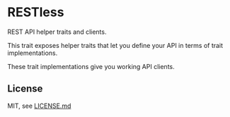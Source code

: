 # RESTless

REST API helper traits and clients.

This trait exposes helper traits that let you define your API in terms of trait implementations.

These trait implementations give you working API clients.

## License

MIT, see [LICENSE.md](LICENSE.md)
